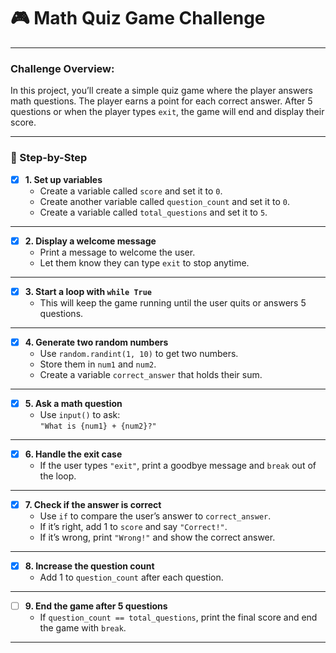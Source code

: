 # 🎮 Math Quiz Game Challenge
---

### **Challenge Overview**:

In this project, you’ll create a simple quiz game where the player answers math questions. The player earns a point for each correct answer. After 5 questions or when the player types `exit`, the game will end and display their score.

---
### 📝 Step-by-Step


- [x] **1. Set up variables**  
  - Create a variable called `score` and set it to `0`.  
  - Create another variable called `question_count` and set it to `0`.  
  - Create a variable called `total_questions` and set it to `5`.  
---
- [x] **2. Display a welcome message**  
  - Print a message to welcome the user.  
  - Let them know they can type `exit` to stop anytime.  

---
- [x] **3. Start a loop with `while True`**  
  - This will keep the game running until the user quits or answers 5 questions.  
---
- [x] **4. Generate two random numbers**  
  - Use `random.randint(1, 10)` to get two numbers.  
  - Store them in `num1` and `num2`.  
  - Create a variable `correct_answer` that holds their sum.  
---
- [x] **5. Ask a math question**  
  - Use `input()` to ask:  
    `"What is {num1} + {num2}?"`  
---
- [x] **6. Handle the exit case**  
  - If the user types `"exit"`, print a goodbye message and `break` out of the loop.  
---
- [x] **7. Check if the answer is correct**  
  - Use `if` to compare the user’s answer to `correct_answer`.  
  - If it’s right, add 1 to `score` and say `"Correct!"`.  
  - If it’s wrong, print `"Wrong!"` and show the correct answer.  
---
- [x] **8. Increase the question count**  
  - Add 1 to `question_count` after each question.  
---
- [ ] **9. End the game after 5 questions**  
  - If `question_count == total_questions`, print the final score and end the game with `break`.  
---